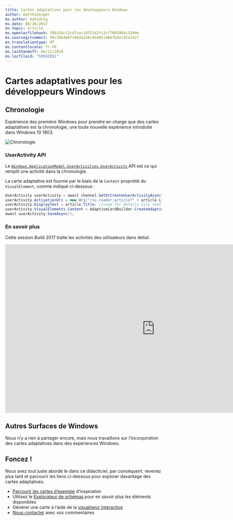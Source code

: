 ```yaml
---
title: Cartes adaptatives pour les développeurs Windows
author: matthidinger
ms.author: mahiding
ms.date: 06/26/2017
ms.topic: article
ms.openlocfilehash: 20b324c12cd7cec10f2142fc2cf76039b5c329de
ms.sourcegitcommit: 99c7b64d6fc66da336c454951406fb42cd2a7427
ms.translationtype: MT
ms.contentlocale: fr-FR
ms.lasthandoff: 04/12/2019
ms.locfileid: "59552851"
---
```

# <a name="adaptive-cards-for-windows-developers"></a>Cartes adaptatives pour les développeurs Windows



## <a name="timeline"></a>Chronologie

Expérience des première Windows pour prendre en charge que des cartes adaptatives est la chronologie, une toute nouvelle expérience introduite dans Windows 10 1803. 

![Chronologie](media/windows/timeline.png)

### <a name="useractivity-api"></a>UserActivity API

Le [ `Windows.ApplicationModel.UserActivities.UserActivity` ](https://docs.microsoft.com/en-us/uwp/api/windows.applicationmodel.useractivities.useractivity) API est ce qui remplit une activité dans la chronologie.

La carte adaptative est fournie par le biais de la `Content` propriété du `VisualElement`, comme indiqué ci-dessous :

```csharp
UserActivity userActivity = await channel.GetOrCreateUserActivityAsync(activityId, new HostName("contoso.com"));
userActivity.ActivationUri = new Uri("rss-reader:article?" + article.Link);
userActivity.DisplayText = article.Title; //used for details tile text
userActivity.VisualElements.Content = AdaptiveCardBuilder.CreateAdaptiveCardFromJson(jsonString);
await userActivity.SaveAsync();
```

### <a name="learn-more"></a>En savoir plus

Cette session Build 2017 traite les activités des utilisateurs dans detial.

<iframe src="https://channel9.msdn.com/Events/Build/2017/B8108/player" width="960" height="540" allowFullScreen frameBorder="0"></iframe>

## <a name="other-windows-surfaces"></a>Autres Surfaces de Windows
Nous n’y a rien à partager encore, mais nous travaillons sur l’incorporation des cartes adaptatives dans des expériences Windows.

## <a name="dive-in"></a>Foncez !

Nous avez tout juste abordé le dans ce didacticiel, par conséquent, revenez plus tard et parcourir les liens ci-dessous pour explorer davantage des cartes adaptatives.

* [Parcourir les cartes d’exemple](http://adaptivecards.io/samples/) d’inspiration
* Utilisez le [Explorateur de schémas](http://adaptivecards.io/explorer) pour en savoir plus les éléments disponibles
* Générer une carte à l’aide de la [visualiseur Interactive](http://adaptivecards.io/visualizer/index.html?hostApp=Skype)
* [Nous contacter](http://adaptivecards.io/connect) avec vos commentaires
